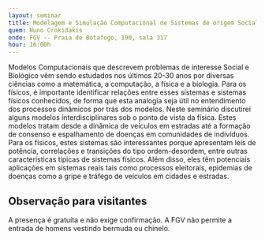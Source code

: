 ```yaml
---
layout: seminar
title: Modelagem e Simulação Computacional de Sistemas de origem Social e Biológica
quem: Nuno Crokidakis
onde: FGV -- Praia de Botafogo, 190, sala 317
hour: 16:00h
---
```


Modelos Computacionais que descrevem problemas de interesse Social e
Biológico vêm sendo estudados nos últimos 20-30 anos por diversas
ciências como a matemática, a computação, a física e a biologia. Para
os físicos, é importante identificar relações entre esses sistemas e
sistemas físicos conhecidos, de forma que esta analogia seja útil no
entendimento dos processos dinâmicos por trás dos modelos. Neste
seminário discutirei alguns modelos interdisciplinares sob o ponto de
vista da física. Estes modelos tratam desde a dinâmica de veículos em
estradas até a formação de consenso e espalhamento de doenças em
comunidades de indivíduos. Para os físicos, estes sistemas são
interessantes porque apresentam leis de potência, correlações e
transições do tipo ordem-desordem, entre outras características
típicas de sistemas físicos. Além disso, eles têm potenciais
aplicações em sistemas reais tais como processos eleitorais, epidemias
de doenças como a gripe e tráfego de veículos em cidades e estradas.


## Observação para visitantes

A presença é gratuíta e não exige confirmação. A FGV não permite a
entrada de homens vestindo bermuda ou chinelo.
